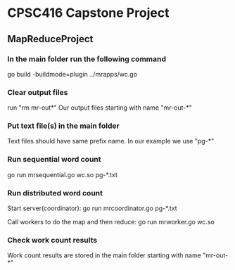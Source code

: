 # CPSC416 Capstone Project

## MapReduceProject

### In the main folder run the following command

go build -buildmode=plugin ../mrapps/wc.go

### Clear output files

run "rm mr-out*"
Our output files starting with name "mr-out-*"

### Put text file(s) in the main folder

Text files should have same prefix name. In our example we use "pg-\*"

### Run sequential word count

go run mrsequential.go wc.so pg-\*.txt

### Run distributed word count

Start server(coordinator):
go run mrcoordinator.go pg-\*.txt

Call workers to do the map and then reduce:
go run mrworker.go wc.so

### Check work count results

Work count results are stored in the main folder starting with name "mr-out-\*"

